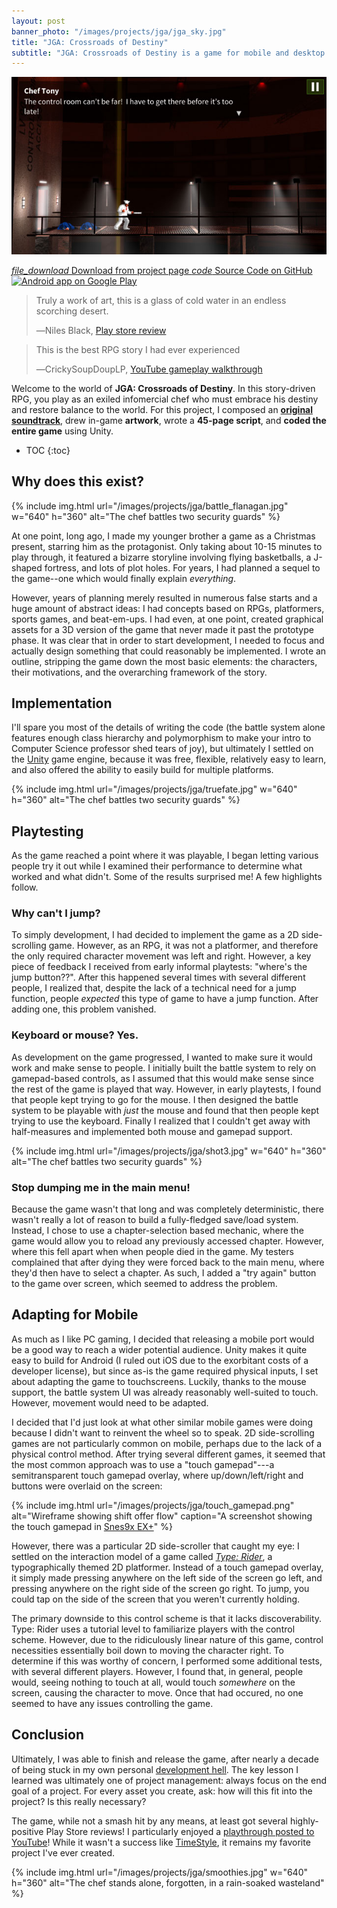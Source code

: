 ```yaml
---
layout: post
banner_photo: "/images/projects/jga/jga_sky.jpg"
title: "JGA: Crossroads of Destiny"
subtitle: "JGA: Crossroads of Destiny is a game for mobile and desktop following the journey of an exiled infomercial chef to restore balance to the world&mdash;and sell additional knives."
---
```


![A knife-wielding chef standing in a corridor](/images/projects/jga/intro.jpg)

<div class="buttons">
  <a href="http://freakified.github.io/jga/">
    <i class="material-icons">file_download</i>
    Download from project page
  </a>
	<a href="https://github.com/freakified/jga/">
    <i class="material-icons">code</i>
    Source Code on GitHub
	</a>
</div>

<a href="https://play.google.com/store/apps/details?id=net.freakified.jga">
<img style="margin: 0 auto" alt="Android app on Google Play"
src="https://play.google.com/intl/en_us/badges/images/generic/en_badge_web_generic.png" width="200" height="77"/>
</a>

> Truly a work of art, this is a glass of cold water in an endless scorching desert.
>
> &#x2015;Niles Black, [Play store review](https://play.google.com/store/apps/details?id=net.freakified.jga&reviewId=Z3A6QU9xcFRPSHAwYXE0blUyNWxONGVtTGJTbG1WVFNlX0VubHFUY0tmNWd4SmtlUVdKaXJGZVBOMHhRLUJmZE5sUGhXbGQzbTYzcF9GWHNEUWVOckhmLWc)

> This is the best RPG story I had ever experienced
>
> &#x2015;CrickySoupDoupLP, [YouTube gameplay walkthrough](https://www.youtube.com/watch?v=FB8D6A0skS4)



Welcome to the world of **JGA: Crossroads of Destiny**. In this story-driven RPG, you play as an exiled infomercial chef who must embrace his destiny
and restore balance to the world. For this project, I composed an [**original soundtrack**](https://soundcloud.com/freakified/orphan-rush?in=freakified/sets/jga-crossroads-of-destiny-ost),
drew in-game **artwork**, wrote a **45-page script**, and **coded the entire game** using Unity.

* TOC
{:toc}

## Why does this exist? 

{% include img.html
  url="/images/projects/jga/battle_flanagan.jpg" w="640" h="360"
  alt="The chef battles two security guards"
%}

At one point, long ago, I made my younger brother a game as a Christmas present, starring him as the protagonist. Only taking about 10-15 minutes to play through, it featured a bizarre storyline involving flying basketballs, a J-shaped fortress, and lots of plot holes. For years, I had planned a sequel to the game--one which would finally explain *everything*.

However, years of planning merely resulted in numerous false starts and a huge amount of abstract ideas: I had concepts based on RPGs, platformers, sports games, and beat-em-ups. I had even, at one point, created graphical assets for a 3D version of the game that never made it past the prototype phase. It was clear that in order to start development, I needed to focus and actually design something that could reasonably be implemented. I wrote an outline, stripping the game down the most basic elements: the characters, their motivations, and the overarching framework of the story.

## Implementation

I'll spare you most of the details of writing the code (the battle system alone features enough class hierarchy and polymorphism to make your intro to Computer Science professor shed tears of joy), but ultimately I settled on the [Unity](https://unity3d.com/) game engine, because it was free, flexible, relatively easy to learn, and also offered the ability to easily build for multiple platforms.

{% include img.html
  url="/images/projects/jga/truefate.jpg" w="640" h="360"
  alt="The chef battles two security guards"
%}

## Playtesting

As the game reached a point where it was playable, I began letting various people try it out while I examined their performance to determine what worked and what didn't. Some of the results surprised me! A few highlights follow.

### Why can't I jump?

To simply development, I had decided to implement the game as a 2D side-scrolling game. However, as an RPG, it was not a platformer, and therefore the only required character movement was left and right. However, a key piece of feedback I received from early informal playtests: "where's the jump button??". After this happened several times with several different people, I realized that, despite the lack of a technical need for a jump function, people _expected_ this type of game to have a jump function. After adding one, this problem vanished.

### Keyboard or mouse? Yes.

As development on the game progressed, I wanted to make sure it would work and make sense to people. I initially built the battle system to rely on gamepad-based controls, as I assumed that this would make sense since the rest of the game is played that way. However, in early playtests, I found that people kept trying to go for the mouse. I then designed the battle system to be playable with _just_ the mouse and found that then people kept trying to use the keyboard. Finally I realized that I couldn't get away with half-measures and implemented both mouse and gamepad support.

{% include img.html
  url="/images/projects/jga/shot3.jpg" w="640" h="360"
  alt="The chef battles two security guards"
%}

### Stop dumping me in the main menu!

Because the game wasn't that long and was completely deterministic, there wasn't really a lot of reason to build a fully-fledged save/load system. Instead, I chose to use a chapter-selection based mechanic, where the game would allow you to reload any previously accessed chapter. However, where this fell apart when when people died in the game. My testers complained that after dying they were forced back to the main menu, where they'd then have to select a chapter. As such, I added a "try again" button to the game over screen, which seemed to address the problem.

<!--{% include img.html
  url="/images/projects/jga/gameover.jpg" w="640" h="360"
  alt="The chef battles two security guards"
%}-->


## Adapting for Mobile

As much as I like PC gaming, I decided that releasing a mobile port would be a good way to reach a wider potential audience. Unity makes it quite easy to build for Android (I ruled out iOS due to the exorbitant costs of a developer license), but since as-is the game required physical inputs, I set about adapting the game to touchscreens. Luckily, thanks to the mouse support, the battle system UI was already reasonably well-suited to touch. However, movement would need to be adapted.

I decided that I'd just look at what other similar mobile games were doing because I didn't want to reinvent the wheel so to speak. 2D side-scrolling games are not particularly common on mobile, perhaps due to the lack of a physical control method. After trying several different games, it seemed that the most common approach was to use a "touch gamepad"---a semitransparent touch gamepad overlay, where up/down/left/right and buttons were overlaid on the screen:

{% include img.html
  url="/images/projects/jga/touch_gamepad.png"
  alt="Wireframe showing shift offer flow"
  caption="A screenshot showing the touch gamepad in <a href='https://play.google.com/store/apps/details?id=com.explusalpha.Snes9xPlus'>Snes9x EX+</a>"
%}

However, there was a particular 2D side-scroller that caught my eye: I settled on the interaction model of a game called [_Type: Rider_](https://play.google.com/store/apps/details?id=com.bulkypix.typerider&hl=en), a typographically themed 2D platformer. Instead of a touch gamepad overlay, it simply made pressing anywhere on the left side of the screen go left, and pressing anywhere on the right side of the screen go right. To jump, you could tap on the side of the screen that you weren't currently holding.

The primary downside to this control scheme is that it lacks discoverability. Type: Rider uses a tutorial level to familiarize players with the control scheme. However, due to the ridiculously linear nature of this game, control necessities essentially boil down to moving the character right. To determine if this was worthy of concern, I performed some additional tests, with several different players. However, I found that, in general, people would, seeing nothing to touch at all, would touch _somewhere_ on the screen, causing the character to move. Once that had occured, no one seemed to have any issues controlling the game.

## Conclusion

Ultimately, I was able to finish and release the game, after nearly a decade of being stuck in my own personal [development hell](https://en.wikipedia.org/wiki/Development_hell). The key lesson I learned was ultimately one of project management: always focus on the end goal of a project. For every asset you create, ask: how will this fit into the project? Is this really necessary? 

The game, while not a smash hit by any means, at least got several highly-positive Play Store reviews! I particularly enjoyed a [playthrough posted to YouTube](https://www.youtube.com/watch?v=FB8D6A0skS4)! While it wasn't a success like [TimeStyle](/projects/timestyle), it remains my favorite project I've ever created.

{% include img.html
  url="/images/projects/jga/smoothies.jpg" w="640" h="360"
  alt="The chef stands alone, forgotten, in a rain-soaked wasteland"
%}

<!--![Chef in front of a prison-like building, talking to mysterious old man](/images/projects/jga/shot4.jpg)-->

